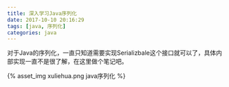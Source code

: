 ```yaml
---
title: 深入学习Java序列化
date: 2017-10-10 20:16:29
tags: [java, 序列化]
categories: java
---
```


  对于Java的序列化，一直只知道需要实现Serializbale这个接口就可以了，具体内部实现一直不是很了解，在这里做个笔记吧。
<!-- more -->

{% asset_img xuliehua.png java序列化 %}
